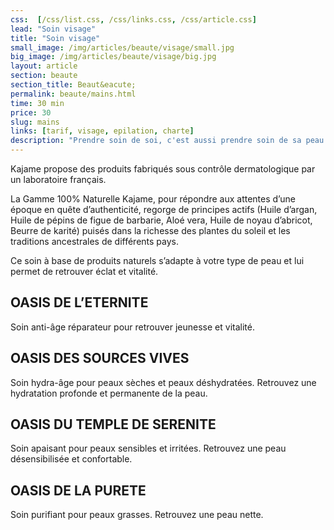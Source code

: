 ```yaml
---
css:  [/css/list.css, /css/links.css, /css/article.css]
lead: "Soin visage"
title: "Soin visage"
small_image: /img/articles/beaute/visage/small.jpg
big_image: /img/articles/beaute/visage/big.jpg
layout: article
section: beaute
section_title: Beaut&eacute;
permalink: beaute/mains.html
time: 30 min
price: 30
slug: mains
links: [tarif, visage, epilation, charte]
description: "Prendre soin de soi, c'est aussi prendre soin de sa peau."
---
```

Kajame propose des produits fabriqués sous contrôle 
dermatologique par un laboratoire français.


La Gamme 100% Naturelle Kajame, pour répondre aux 
attentes d’une époque en quête d’authenticité, regorge de 
principes actifs (Huile d’argan, Huile de pépins de figue de 
barbarie, Aloé vera, Huile de noyau d’abricot, Beurre de 
karité) puisés dans la richesse des plantes du soleil et les 
traditions ancestrales de différents pays.
  
  
Ce soin à base de produits naturels s’adapte à votre type de 
peau et lui permet de retrouver éclat et vitalité.


OASIS DE L’ETERNITE
--


Soin anti-âge réparateur pour retrouver jeunesse et vitalité.


OASIS DES SOURCES VIVES
--


Soin hydra-âge pour peaux sèches et peaux déshydratées.
Retrouvez une hydratation profonde et permanente de la 
peau.


OASIS DU TEMPLE DE SERENITE
--


Soin apaisant  pour peaux sensibles et irritées.
Retrouvez une peau désensibilisée et confortable.


OASIS DE LA PURETE
--


Soin purifiant pour peaux grasses.
Retrouvez une peau nette.
